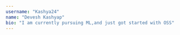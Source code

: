 ```yaml
---
username: "Kashya24"
name: "Devesh Kashyap"
bio: "I am currently pursuing ML,and just got started with OSS"
---
```


